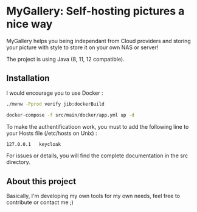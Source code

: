 # MyGallery: Self-hosting pictures a nice way

MyGallery helps you being independant from Cloud providers and storing your picture with style to store it on your own NAS or server!

The project is using Java (8, 11, 12 compatible).

## Installation

I would encourage you to use Docker :

```bash
./mvnw -Pprod verify jib:dockerBuild
```

```bash
docker-compose -f src/main/docker/app.yml up -d
```
To make the authentificatioon work, you must to add the following line to your Hosts file (/etc/hosts on Unix) :
```bash
127.0.0.1	keycloak
```

For issues or details, you will find the complete documentation in the src directory.

## About this project

Basically, I'm developing my own tools for my own needs, feel free to contribute or contact me ;)
